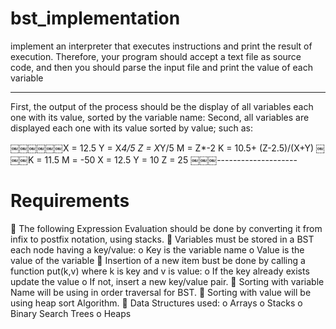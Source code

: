 # bst_implementation

 implement an interpreter that executes instructions and print the result of execution. 
 Therefore, your program should accept a text file as source code, and then you should parse the input 
 file and print the value of each variable
 
 -----------
 First, the output of the process should be the display of all variables each one with its value,
 sorted by the variable name:
 Second, all variables are displayed each one with its value sorted by value; such as:

￼￼￼￼￼￼X = 12.5
Y = X*4/5
Z = X*Y/5
M = Z*-2
K = 10.5+ (Z-2.5)/(X+Y)
￼￼￼K = 11.5 M = -50 X = 12.5 Y = 10 Z = 25
￼￼￼--------------------
# Requirements
 The following Expression Evaluation should be done by converting it from infix to postfix notation, using stacks.
 Variables must be stored in a BST each node having a key/value:
o Key is the variable name
o Value is the value of the variable
 Insertion of a new item bust be done by calling a function put(k,v) where k
is key and v is value:
o If the key already exists update the value o If not, insert a new key/value pair.
 Sorting with variable Name will be using in order traversal for BST.
 Sorting with value will be using heap sort Algorithm.
 Data Structures used:
o Arrays
o Stacks
o Binary Search Trees o Heaps
